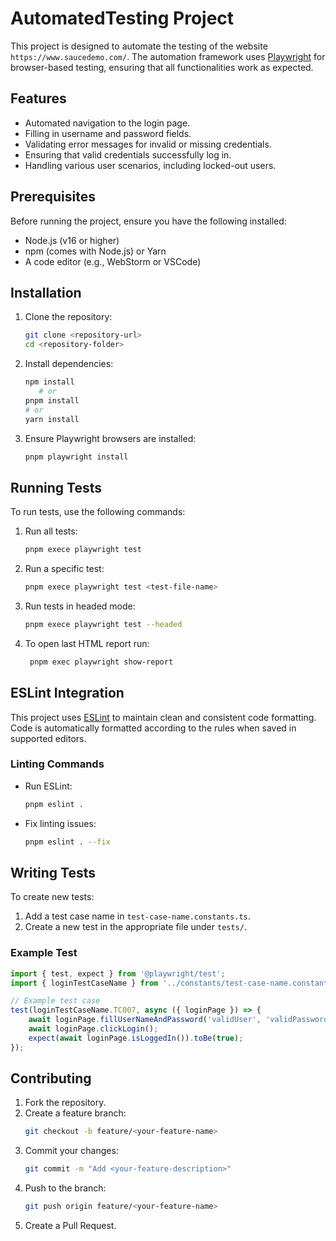 # AutomatedTesting Project

This project is designed to automate the testing of the website `https://www.saucedemo.com/`. The automation framework uses [Playwright](https://playwright.dev/) for browser-based testing, ensuring that all functionalities work as expected.

## Features
- Automated navigation to the login page.
- Filling in username and password fields.
- Validating error messages for invalid or missing credentials.
- Ensuring that valid credentials successfully log in.
- Handling various user scenarios, including locked-out users.

## Prerequisites

Before running the project, ensure you have the following installed:
- Node.js (v16 or higher)
- npm (comes with Node.js) or Yarn
- A code editor (e.g., WebStorm or VSCode)

## Installation

1. Clone the repository:
   ```bash
   git clone <repository-url>
   cd <repository-folder>
   ```

2. Install dependencies:
   ```bash
   npm install
      # or
   pnpm install
   # or
   yarn install
   ```

3. Ensure Playwright browsers are installed:
   ```bash
   pnpm playwright install
   ```

## Running Tests

To run tests, use the following commands:

1. Run all tests:
   ```bash
   pnpm exece playwright test
   ```

2. Run a specific test:
   ```bash
   pnpm exece playwright test <test-file-name>
   ```

3. Run tests in headed mode:
   ```bash
   pnpm exece playwright test --headed
   ```

4. To open last HTML report run:
   ```bash
    pnpm exec playwright show-report
   ```

## ESLint Integration

This project uses [ESLint](https://eslint.org/) to maintain clean and consistent code formatting. Code is automatically formatted according to the rules when saved in supported editors.

### Linting Commands

- Run ESLint:
  ```bash
  pnpm eslint .
  ```

- Fix linting issues:
  ```bash
  pnpm eslint . --fix
  ```

## Writing Tests

To create new tests:

1. Add a test case name in `test-case-name.constants.ts`.
2. Create a new test in the appropriate file under `tests/`.

### Example Test

```typescript
import { test, expect } from '@playwright/test';
import { loginTestCaseName } from '../constants/test-case-name.constants';

// Example test case
test(loginTestCaseName.TC007, async ({ loginPage }) => {
    await loginPage.fillUserNameAndPassword('validUser', 'validPassword');
    await loginPage.clickLogin();
    expect(await loginPage.isLoggedIn()).toBe(true);
});
```

## Contributing

1. Fork the repository.
2. Create a feature branch:
   ```bash
   git checkout -b feature/<your-feature-name>
   ```
3. Commit your changes:
   ```bash
   git commit -m "Add <your-feature-description>"
   ```
4. Push to the branch:
   ```bash
   git push origin feature/<your-feature-name>
   ```
5. Create a Pull Request.
